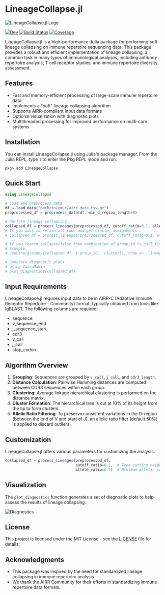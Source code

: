 # LineageCollapse.jl
![LineageCollapse.jl Logo](https://github.com/user-attachments/assets/80776deb-d571-457e-8596-dfd0e2f834b2)

[![Dev](https://img.shields.io/badge/docs-dev-blue.svg)](https://mashu.github.io/LineageCollapse.jl/dev/)
[![Build Status](https://github.com/mashu/LineageCollapse.jl/actions/workflows/CI.yml/badge.svg?branch=main)](https://github.com/mashu/LineageCollapse.jl/actions/workflows/CI.yml?query=branch%3Amain)
[![Coverage](https://codecov.io/gh/mashu/LineageCollapse.jl/branch/main/graph/badge.svg)](https://codecov.io/gh/mashu/LineageCollapse.jl)

LineageCollapse.jl is a high-performance Julia package for performing soft lineage collapsing on immune repertoire sequencing data. This package provides a robust and efficient implementation of lineage collapsing, a common task in many types of immunological analyses, including antibody repertoire analysis, T cell receptor studies, and immune repertoire diversity assessment.

## Features

- Fast and memory-efficient processing of large-scale immune repertoire data
- Implements a "soft" lineage collapsing algorithm
- Supports AIRR-compliant input data formats
- Optional visualization with diagnostic plots
- Multithreaded processing for improved performance on multi-core systems

## Installation

You can install LineageCollapse.jl using Julia's package manager. From the Julia REPL, type `]` to enter the Pkg REPL mode and run:

```
pkg> add LineageCollapse
```

## Quick Start

```julia
using LineageCollapse

# Load and preprocess data
df = load_data("path/to/your/airr_data.tsv.gz")
preprocessed_df = preprocess_data(df, min_d_region_length=0)

# Perform lineage collapsing
collapsed_df = process_lineages(preprocessed_df, cutoff_ratio=0.1, allele_ratio=0.5, collapse=true)
# If you want to retain all rows and get cluster assignments
# collapsed_df = process_lineages(preprocessed_df, cutoff_ratio=0.1, allele_ratio=0.0, collapse=false)

# If you choose collapse=false than combination of group_id (v_call_first, j_call_first, cdr3_length) and cluster columns identify your lineages
# Example:
# combine(groupby(collapsed_df, [:group_id, :cluster]), nrow => :lineage_count)

# Generate diagnostic plots
# using CairoMakie
# plot_diagnostics(collapsed_df)
```

## Input Requirements

LineageCollapse.jl requires input data to be in AIRR-C (Adaptive Immune Receptor Repertoire - Community) format, typically obtained from tools like IgBLAST. The following columns are required:

- sequence
- v_sequence_end
- j_sequence_start
- cdr3
- v_call
- j_call
- stop_codon

## Algorithm Overview

1. **Grouping**: Sequences are grouped by `v_call`, `j_call`, and `cdr3_length`.
2. **Distance Calculation**: Pairwise Hamming distances are computed between CDR3 sequences within each group.
3. **Clustering**: Average linkage hierarchical clustering is performed on the distance matrix.
4. **Cluster Formation**: The hierarchical tree is cut at 10% of its height from the tip to form clusters.
5. **Allelic Ratio Filtering**: To preserve consistent variations in the D-region (between the end of V and start of J), an allelic ratio filter (default 50%) is applied to discard outliers.

## Customization

LineageCollapse.jl offers various parameters for customizing the analysis:

```julia
collapsed_df = process_lineages(preprocessed_df,
                                cutoff_ratio=0.1,  # Tree cutting height ratio
                                allele_ratio=0.5)  # Minimum allelic ratio
```

## Visualization

The `plot_diagnostics` function generates a set of diagnostic plots to help assess the results of lineage collapsing:

![Diagnostics](https://github.com/user-attachments/assets/f1f4aac6-6ad4-454a-bc7a-d7a80620dc30)

## License

This project is licensed under the MIT License - see the [LICENSE](LICENSE) file for details.

## Acknowledgments

- This package was inspired by the need for standardized lineage collapsing in immune repertoire analysis.
- We thank the AIRR Community for their efforts in standardizing immune repertoire data formats.
